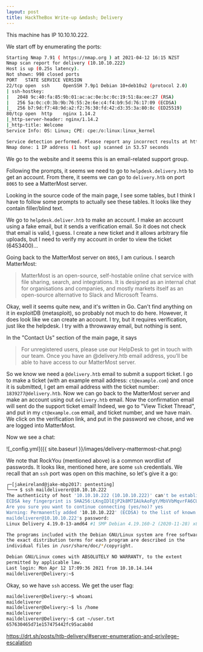```yaml
---
layout: post
title: HackTheBox Write-up &mdash; Delivery
---
```


This machine has IP 10.10.10.222.

We start off by enumerating the ports:
```bash
Starting Nmap 7.91 ( https://nmap.org ) at 2021-04-12 16:15 NZST
Nmap scan report for delivery (10.10.10.222)
Host is up (0.25s latency).
Not shown: 998 closed ports
PORT   STATE SERVICE VERSION
22/tcp open  ssh     OpenSSH 7.9p1 Debian 10+deb10u2 (protocol 2.0)
| ssh-hostkey:
|   2048 9c:40:fa:85:9b:01:ac:ac:0e:bc:0c:19:51:8a:ee:27 (RSA)
|   256 5a:0c:c0:3b:9b:76:55:2e:6e:c4:f4:b9:5d:76:17:09 (ECDSA)
|_  256 b7:9d:f7:48:9d:a2:f2:76:30:fd:42:d3:35:3a:80:8c (ED25519)
80/tcp open  http    nginx 1.14.2
|_http-server-header: nginx/1.14.2
|_http-title: Welcome
Service Info: OS: Linux; CPE: cpe:/o:linux:linux_kernel

Service detection performed. Please report any incorrect results at https://nmap.org/submit/ .
Nmap done: 1 IP address (1 host up) scanned in 53.57 seconds
```

We go to the website and it seems this is an email-related support group.

Following the prompts, it seems we need to go to `helpdesk.delivery.htb` to get an account.  From there, it seems we can go to `delivery.htb` on port `8065` to see a MatterMost server.

Looking in the source code of the main page, I see some tables, but I think I have to follow some prompts to actually see these tables.  It looks like they contain filler/blind text.

We go to `helpdesk.deliver.htb` to make an account.  I make an account using a fake email, but it sends a verification email.  So it does not check that email is valid, I guess.  I create a new ticket and it allows arbitrary file uploads, but I need to verify my account in order to view the ticket (6453400)...

Going back to the MatterMost server on `8065`, I am curious.  I search MatterMost:
> MatterMost is an open-source, self-hostable online chat service with file sharing, search, and integrations. It is designed as an internal chat for organisations and companies, and mostly markets itself as an open-source alternative to Slack and Microsoft Teams.

Okay, well it seems quite new, and it's written in Go.  Can't find anything on it in exploitDB (metasploit), so probably not much to do here.  However, it does look like we can create an account.  I try, but it requires verification, just like the helpdesk.  I try with a throwaway email, but nothing is sent.

In the "Contact Us" section of the main page, it says
> For unregistered users, please use our HelpDesk to get in touch with our team. Once you have an @delivery.htb email address, you’ll be able to have access to our MatterMost server.

So we know we need a `@delivery.htb` email to submit a support ticket.  I go to make a ticket (with an example email address: `ct@example.com`) and once it is submitted, I get am email address with the ticket number: `1839277@delivery.htb`.  Now we can go back to the MatterMost server and make an account using out `delivery.htb` email.  Now the confirmation email will sent do the support ticket email!  Indeed, we go to "View Ticket Thread", and put in my `ct@example.com` email, and ticket number, and we have main.  We click on the verification link, and put in the password we chose, and we are logged into MatterMost.

Now we see a chat:

![_config.yml]({{ site.baseurl }}/images/delivery-mattermost-chat.png)

We note that RockYou (mentioned above) is a common wordlist of passwords.  It looks like, mentioned here, are some `ssh` credentials.  We recall that an `ssh` port was open on this machine, so let's give it a go:
```bash
┌─[jakeireland@jake-mbp2017: pentesting]
└──╼ $ ssh maildeliverer@10.10.10.222
The authenticity of host '10.10.10.222 (10.10.10.222)' can't be established.
ECDSA key fingerprint is SHA256:LKngIDlEjP2k8M7IAUkAoFgY/MbVVbMqvrFA6CUrHoM.
Are you sure you want to continue connecting (yes/no)? yes
Warning: Permanently added '10.10.10.222' (ECDSA) to the list of known hosts.
maildeliverer@10.10.10.222's password:
Linux Delivery 4.19.0-13-amd64 #1 SMP Debian 4.19.160-2 (2020-11-28) x86_64

The programs included with the Debian GNU/Linux system are free software;
the exact distribution terms for each program are described in the
individual files in /usr/share/doc/*/copyright.

Debian GNU/Linux comes with ABSOLUTELY NO WARRANTY, to the extent
permitted by applicable law.
Last login: Mon Apr 12 17:09:36 2021 from 10.10.14.144
maildeliverer@Delivery:~$
```

Okay, so we have `ssh` access.  We get the user flag:
```bash
maildeliverer@Delivery:~$ whoami
maildeliverer
maildeliverer@Delivery:~$ ls /home
maildeliverer
maildeliverer@Delivery:~$ cat ~/user.txt
657630465d71e157475442fc95acab8d
```

https://drt.sh/posts/htb-delivery/#server-enumeration-and-privilege-escalation